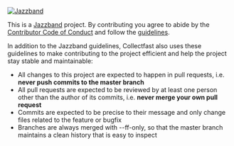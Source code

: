 [![Jazzband](https://jazzband.co/static/img/jazzband.svg)](https://jazzband.co/)

This is a [Jazzband](https://jazzband.co/) project. By contributing you agree to
abide by the [Contributor Code of Conduct](https://jazzband.co/about/conduct)
and follow the [guidelines](https://jazzband.co/about/guidelines).

In addition to the Jazzband guidelines, Collectfast also uses these guidelines
to make contributing to the project efficient and help the project stay stable
and maintainable:

- All changes to this project are expected to happen in pull requests, i.e.
  **never push commits to the master branch**
- All pull requests are expected to be reviewed by at least one person other
  than the author of its commits, i.e. **never merge your own pull request**
- Commits are expected to be precise to their message and only change files
  related to the feature or bugfix
- Branches are always merged with --ff-only, so that the master branch maintains
  a clean history that is easy to inspect
